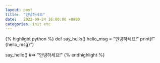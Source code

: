 ```yaml
---
layout: post
title:  "안녕하세요"
date:   2022-09-24 16:00:00 +0900
categories: init etc
---
```


{% highlight python %}
def say_hello()
  hello_msg = "안녕하세요!"
  print(f"{hello_msg}")

say_hello()
#=> "안녕하세요!"
{% endhighlight %}
